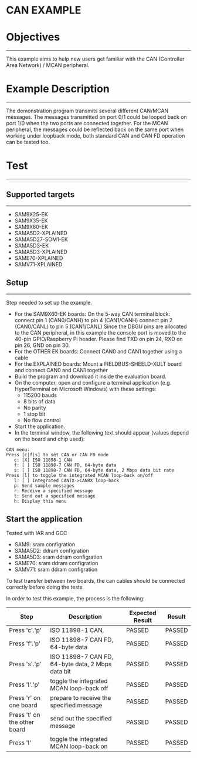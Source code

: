 CAN EXAMPLE
============

# Objectives
------------
This example aims to help new users get familiar with the CAN (Controller Area
 Network) / MCAN peripheral.

# Example Description
---------------------
The demonstration program transmits several different CAN/MCAN messages. The
 messages transmitted on port 0/1 could be looped back on port 1/0 when the two
 ports are connected together. For the MCAN peripheral, the messages could be
 reflected back on the same port when working under loopback mode, both standard
 CAN and CAN FD operation can be tested too.

# Test
------

## Supported targets
--------------------

* SAM9X25-EK
* SAM9X35-EK
* SAM9X60-EK
* SAMA5D2-XPLAINED
* SAMA5D27-SOM1-EK
* SAMA5D3-EK
* SAMA5D3-XPLAINED
* SAME70-XPLAINED
* SAMV71-XPLAINED

## Setup
--------
Step needed to set up the example.
* For the SAM9X60-EK boards:
  On the 5-way CAN terminal block:
    connect pin 1 (CAN0/CANH) to pin 4 (CAN1/CANH)
    connect pin 2 (CAN0/CANL) to pin 5 (CAN1/CANL)
  Since the DBGU pins are allocated to the CAN peripheral, in this example the 
  console port is moved to the 40-pin GPIO/Raspberry Pi header. Please find TXD 
  on pin 24, RXD on pin 26, GND on pin 30.
* For the OTHER EK boards: Connect CAN0 and CAN1 together using a cable
* For the EXPLAINED boards: Mount a FIELDBUS-SHEELD-XULT board and connect CAN0
 and CAN1 together
* Build the program and download it inside the evaluation board.
* On the computer, open and configure a terminal application (e.g. HyperTerminal
 on Microsoft Windows) with these settings:
  - 115200 bauds
  - 8 bits of data
  - No parity
  - 1 stop bit
  - No flow control
* Start the application.
* In the terminal window, the following text should appear (values depend on the
 board and chip used):
```
CAN menu:
Press [c|f|s] to set CAN or CAN FD mode
   c: [X] ISO 11898-1 CAN
   f: [ ] ISO 11898-7 CAN FD, 64-byte data
   s: [ ] ISO 11898-7 CAN FD, 64-byte data, 2 Mbps data bit rate
Press [l] to toggle the integrated MCAN loop-back on/off
   l: [ ] Integrated CANTX->CANRX loop-back
   p: Send sample messages
   r: Receive a specified message
   t: Send out a specified message
   h: Display this menu
```

## Start the application

Tested with IAR and GCC
 - SAM9: sram configration
 - SAMA5D2: ddram configration
 - SAMA5D3: sram ddram configration
 - SAME70: sram ddram configration
 - SAMV71: sram ddram configration

To test transfer between two boards, the can cables should be connected correctly before doing the tests.

In order to test this example, the process is the following:

Step | Description | Expected Result | Result
-----|-------------|-----------------|-------
Press 'c'.'p' | ISO 11898-1 CAN,| PASSED | PASSED
Press 'f'.'p' | ISO 11898-7 CAN FD, 64-byte data| PASSED | PASSED
Press 's'.'p' | ISO 11898-7 CAN FD, 64-byte data, 2 Mbps data bit| PASSED | PASSED
Press 'l'.'p' | toggle the integrated MCAN loop-back off| PASSED | PASSED
Press 'r' on one board | prepare to receive the specified message | PASSED | PASSED
Press 't' on the other board | send out the specified message| PASSED | PASSED
Press 'l' | toggle the integrated MCAN loop-back on| PASSED | PASSED

